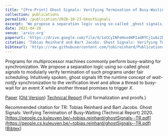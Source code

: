 ```yaml
---
title: "[Pre-Print] Ghost Signals: Verifying Termination of Busy-Waiting"
collection: publications
permalink: /publication/2020-10-23-GhostSignals
excerpt: 'We propose a separation logic using so-called _ghost signals_ to modularly verify termination of busy-waiting programs under fair scheduling. Intuitively spoken, ghost signals lift the runtime concept of _wait-notify_ synchronization to the verification level and allow a thread to busy-wait for an event $X$ while another thread promises to trigger $X$.'
date: 2021-04-28
venue: 'arxiv.org'
paperurl: 'https://drive.google.com/file/d/1oCCyINFeHxo4HPIadRTCj1u6i2kQPZB_/view'
citation: 'Tobias Reinhard and Bart Jacobs. Ghost Signals: Verifying Termination of Busy-Waiting. 2021.'
bibtexurl: 'https://raw.githubusercontent.com/tobireinhard/Publications/master/papers/ghostSignals.bib'
---
```


Programs for multiprocessor machines commonly perform busy-waiting for synchronization.
We propose a separation logic using so-called _ghost signals_ to modularly verify termination of such programs under fair scheduling.
Intuitively spoken, ghost signals lift the runtime concept of _wait-notify_ synchronization to the verification level
and allow a thread to busy-wait for an event $X$ while another thread promises to trigger $X$.

[Paper](https://drive.google.com/file/d/1oCCyINFeHxo4HPIadRTCj1u6i2kQPZB_/view) ([Old Version](https://arxiv.org/pdf/2010.11762.pdf))
[Technical Report](https://people.cs.kuleuven.be/~tobias.reinhard/ghostSignals--TR.pdf)
(Full formalization and proofs.)  


Recommended citation for TR: Tobias Reinhard and Bart Jacobs. Ghost Signals: Verifying Termination of Busy-Waiting (Technical Report) 2020. [https://people.cs.kuleuven.be/~tobias.reinhard/ghostSignals--TR.pdf](https://people.cs.kuleuven.be/~tobias.reinhard/ghostSignals--TR.pdf)  
[[Bibtex](https://raw.githubusercontent.com/tobireinhard/Publications/master/papers/ghostSignals.bib)]
